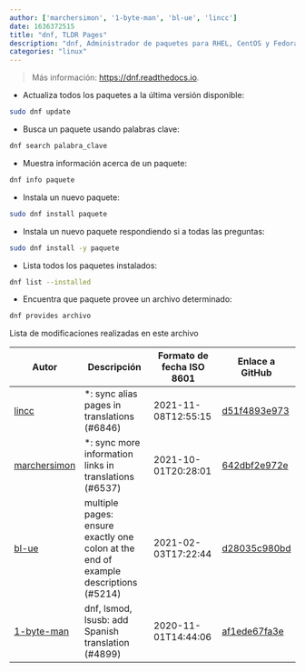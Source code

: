 ```yaml
---
author: ['marchersimon', '1-byte-man', 'bl-ue', 'lincc']
date: 1636372515
title: "dnf, TLDR Pages"
description: "dnf, Administrador de paquetes para RHEL, CentOS y Fedora (Reemplaza a yum)."
categories: "linux"
---
```

> Más información: <https://dnf.readthedocs.io>.

- Actualiza todos los paquetes a la última versión disponible:

```bash
sudo dnf update
```

- Busca un paquete usando palabras clave:

```bash
dnf search palabra_clave
```

- Muestra información acerca de un paquete:

```bash
dnf info paquete
```

- Instala un nuevo paquete:

```bash
sudo dnf install paquete
```

- Instala un nuevo paquete respondiendo si a todas las preguntas:

```bash
sudo dnf install -y paquete
```

- Lista todos los paquetes instalados:

```bash
dnf list --installed
```

- Encuentra que paquete provee un archivo determinado:

```bash
dnf provides archivo
```
Lista de modificaciones realizadas en este archivo


Autor | Descripción | Formato de fecha ISO 8601 | Enlace a GitHub
------|-----|-----|-----
[lincc](mailto:46962923+blueskyson@users.noreply.github.com) | *: sync alias pages in translations (#6846) | 2021-11-08T12:55:15 | [d51f4893e973](https://github.com/tldr-pages/tldr/commit/d51f4893e973508f79168db1220c0556c9f88743)
[marchersimon](mailto:50295997+marchersimon@users.noreply.github.com) | *: sync more information links in translations (#6537) | 2021-10-01T20:28:01 | [642dbf2e972e](https://github.com/tldr-pages/tldr/commit/642dbf2e972e388fab8c84ba3b4685fb862b6454)
[bl-ue](mailto:54780737+bl-ue@users.noreply.github.com) | multiple pages: ensure exactly one colon at the end of example descriptions (#5214) | 2021-02-03T17:22:44 | [d28035c980bd](https://github.com/tldr-pages/tldr/commit/d28035c980bde01b9168e76442fe564dc82ae5b7)
[1-byte-man](mailto:56204784+1-byte-man@users.noreply.github.com) | dnf, lsmod, lsusb: add Spanish translation (#4899) | 2020-11-01T14:44:06 | [af1ede67fa3e](https://github.com/tldr-pages/tldr/commit/af1ede67fa3e8d84dc21c6323a07ddbbc87d6851)

